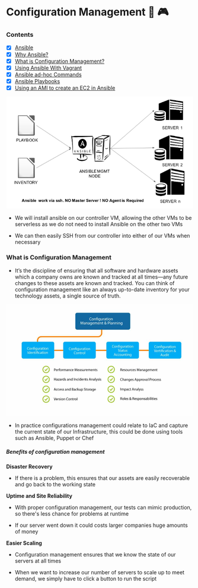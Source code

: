 # Configuration Management :memo: :video_game:


### Contents

- [x] [Ansible](Ansible-Introduction.md)
- [x] [Why Ansible?](Ansible-Introduction.md)
- [x] [What is Configuration Management?](#what-is-configuration-management)
- [x] [Using Ansible With Vagrant](Ansible-With-Vagrant.md)
- [x] [Ansible ad-hoc Commands](Ansible-Ad-hoc-Commands.md)
- [x] [Ansible Playbooks](Ansible-Playbooks.md)
- [x] [Using an AMI to create an EC2 in Ansible](Using-an-AMI-to-create-an-EC2-in-Ansible.md)

![](/images/Ansible-Controller.png)


- We will install ansible on our controller VM, allowing the other VMs to be
serverless as we do not need to install Ansible on the other two VMs

- We can then easily SSH from our controller into either of our VMs when
necessary



### What is Configuration Management

- It’s the discipline of ensuring that all software and hardware assets which a company owns are known and tracked at all times—any future changes to these assets are known and tracked. You can think of configuration management like an always up-to-date inventory for your technology assets, a single source of truth.

![](/images/Configuration-Management.jpg)


- In practice configurations management could relate to IaC and capture the current
state of our Infrastructure, this could be done using tools such as Ansible, Puppet
or Chef


##### Benefits of configuration management

**Disaster Recovery**

- If there is a problem, this ensures that our assets are easily recoverable and go
back to the working state

**Uptime and Site Reliability**

- With proper configuration management, our tests can mimic production, so there's
less chance for problems at runtime

- If our server went down it could costs larger companies huge amounts of money

**Easier Scaling**

- Configuration management ensures that we know the state of our servers at all times

- When we want to increase our number of servers to scale up to meet demand, we simply
have to click a button to run the script
